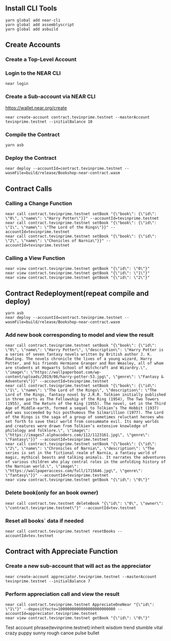 ## Install CLI Tools

```
yarn global add near-cli
yarn global add assemblyscript
yarn global add asbuild
```

## Create Accounts

### Create a Top-Level Account

### Login to the NEAR CLI

```
near login
```

### Create a Sub-account via NEAR CLI
https://wallet.near.org/create
```
near create-account contract.tevinprime.testnet --masterAccount tevinprime.testnet --initialBalance 10
```


### Compile the Contract

```
yarn asb
```

### Deploy the Contract

```
near deploy --accountId=contract.tevinprime.testnet --wasmFile=build/release/Bookshop-near-contract.wasm
```

## Contract Calls

### Calling a Change Function

```
near call contract.tevinprime.testnet setBook "{\"book\": {\"id\": \"0\", \"name\": \"Harry Potter\"}}" --accountId=tevinprime.testnet
near call contract.tevinprime.testnet setBook "{\"book\": {\"id\": \"1\", \"name\": \"The Lord of the Rings\"}}" --accountId=tevinprime.testnet
near call contract.tevinprime.testnet setBook "{\"book\": {\"id\": \"2\", \"name\": \"Chonicles of Narnia\"}}" --accountId=tevinprime.testnet
```

### Calling a View Function

```
near view contract.tevinprime.testnet getBook "{\"id\": \"0\"}"
near view contract.tevinprime.testnet getBook "{\"id\": \"1\"}"
near view contract.tevinprime.testnet getBook "{\"id\": \"2\"}"
```

## Contract Redeployment(repeat compile and deploy)

```
yarn asb
near deploy --accountId=contract.tevinprime.testnet --wasmFile=build/release/Bookshop-near-contract.wasm
```

### Add new book corresponding to model and view the result

```
near call contract.tevinprime.testnet setBook "{\"book\": {\"id\": \"0\", \"name\": \"Harry Potter\", \"description\": \"Harry Potter is a series of seven fantasy novels written by British author J. K. Rowling. The novels chronicle the lives of a young wizard, Harry Potter, and his friends Hermione Granger and Ron Weasley, all of whom are students at Hogwarts School of Witchcraft and Wizardry.\", \"image\": \"https://wallpaperboat.com/wp-content/uploads/2019/06/harry-potter-53.jpg\", \"genre\": \"Fantasy & Adventure\"}}" --accountId=tevinprime.testnet
near call contract.tevinprime.testnet setBook "{\"book\": {\"id\": \"1\", \"name\": \"The Lord of the Rings\", \"description\": \"The Lord of the Rings, fantasy novel by J.R.R. Tolkien initially published in three parts as The Fellowship of the Ring (1954), The Two Towers (1955), and The Return of the King (1955). The novel, set in the Third Age of Middle-earth, formed a sequel to Tolkien’s The Hobbit (1937) and was succeeded by his posthumous The Silmarillion (1977). The Lord of the Rings is the saga of a group of sometimes reluctant heroes who set forth to save their world from consummate evil. Its many worlds and creatures were drawn from Tolkien’s extensive knowledge of philology and folklore.\", \"image\": \"https://images7.alphacoders.com/112/1123161.jpg\", \"genre\": \"Fantasy\"}}" --accountId=tevinprime.testnet
near call contract.tevinprime.testnet setBook "{\"book\": {\"id\": \"2\", \"name\": \"Chronicles of Narnia\", \"description\": \"The series is set in the fictional realm of Narnia, a fantasy world of magic, mythical beasts and talking animals. It narrates the adventures of various children who play central roles in the unfolding history of the Narnian world.\", \"image\": \"https://wallpaperaccess.com/full/1715646.jpg\", \"genre\": \"fantasy\"}}" --accountId=tevinprime.testnet
near view contract.tevinprime.testnet getBook "{\"id\": \"0\"}"
```

### Delete book(only for an book owner)

```
near call contract.tev.testnet deleteBook "{\"id\": \"0\", \"owner\": \"contract.tevinprime.testnet\"}" --accountId=tev.testnet
```

### Reset all books` data if needed

```
near call contract.tevinprime.testnet resetBooks --accountId=tev.testnet
```

## Contract with Appreciate Function

### Create a new sub-account that will act as the appreciator

```
near create-account appreciator.tevinprime.testnet --masterAccount tevinprime.testnet --initialBalance 7
```

### Perform appreciation call and view the result

```
near call contract.tevinprime.testnet AppreciateOneNear "{\"id\": \"1\"}" --depositYocto=1000000000000000000000000 --accountId=appreciator.tevinprime.testnet
near view contract.tevinprime.testnet getBook "{\"id\": \"0\"}"
```
Test account phrase(tevinprime.testnet):inherit wisdom trend stumble vital crazy puppy sunny rough canoe pulse bullet
